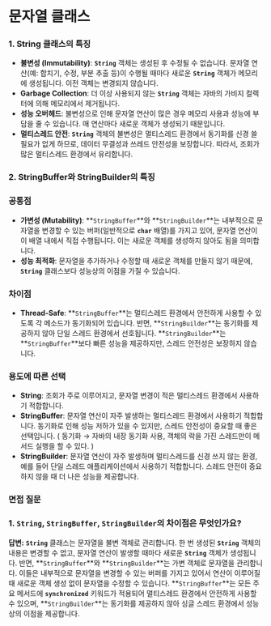 # 문자열 클래스

### **1. String 클래스의 특징**

- **불변성 (Immutability)**: **`String`** 객체는 생성된 후 수정될 수 없습니다. 문자열 연산(예: 합치기, 수정, 부분 추출 등)이 수행될 때마다 새로운 **`String`** 객체가 메모리에 생성됩니다. 이전 객체는 변경되지 않습니다.
- **Garbage Collection**: 더 이상 사용되지 않는 **`String`** 객체는 자바의 가비지 컬렉터에 의해 메모리에서 제거됩니다.
- **성능 오버헤드**: 불변성으로 인해 문자열 연산이 많은 경우 메모리 사용과 성능에 부담을 줄 수 있습니다. 매 연산마다 새로운 객체가 생성되기 때문입니다.
- **멀티스레드 안전**: **`String`** 객체의 불변성은 멀티스레드 환경에서 동기화를 신경 쓸 필요가 없게 하므로, 데이터 무결성과 쓰레드 안전성을 보장합니다. 따라서, 조회가 많은 멀티스레드 환경에서 유리합니다.

### **2. StringBuffer와 StringBuilder의 특징**

### **공통점**

- **가변성 (Mutability)**: **`StringBuffer`**와 **`StringBuilder`**는 내부적으로 문자열을 변경할 수 있는 버퍼(일반적으로 **`char`** 배열)를 가지고 있어, 문자열 연산이 이 배열 내에서 직접 수행됩니다. 이는 새로운 객체를 생성하지 않아도 됨을 의미합니다.
- **성능 최적화**: 문자열을 추가하거나 수정할 때 새로운 객체를 만들지 않기 때문에, **`String`** 클래스보다 성능상의 이점을 가질 수 있습니다.

### **차이점**

- **Thread-Safe**: **`StringBuffer`**는 멀티스레드 환경에서 안전하게 사용할 수 있도록 각 메소드가 동기화되어 있습니다. 반면, **`StringBuilder`**는 동기화를 제공하지 않아 단일 스레드 환경에서 선호됩니다. **`StringBuilder`**는 **`StringBuffer`**보다 빠른 성능을 제공하지만, 스레드 안전성은 보장하지 않습니다.

### **용도에 따른 선택**

- **String**: 조회가 주로 이루어지고, 문자열 변경이 적은 멀티스레드 환경에서 사용하기 적합합니다.
- **StringBuffer**: 문자열 연산이 자주 발생하는 멀티스레드 환경에서 사용하기 적합합니다. 동기화로 인해 성능 저하가 있을 수 있지만, 스레드 안전성이 중요할 때 좋은 선택입니다. ( 동기화 → 자바의 내장 동기화 사용, 객체의 락을 가진 스레드만이 메서드 실행을 할 수 있다. )
- **StringBuilder**: 문자열 연산이 자주 발생하며 멀티스레드를 신경 쓰지 않는 환경, 예를 들어 단일 스레드 애플리케이션에서 사용하기 적합합니다. 스레드 안전이 중요하지 않을 때 더 나은 성능을 제공합니다.

### 면접 질문

### **1. `String`, `StringBuffer`, `StringBuilder`의 차이점은 무엇인가요?**

**답변:** **`String`** 클래스는 문자열을 불변 객체로 관리합니다. 한 번 생성된 **`String`** 객체의 내용은 변경할 수 없고, 문자열 연산이 발생할 때마다 새로운 **`String`** 객체가 생성됩니다. 반면, **`StringBuffer`**와 **`StringBuilder`**는 가변 객체로 문자열을 관리합니다. 이들은 내부적으로 문자열을 변경할 수 있는 버퍼를 가지고 있어서 연산이 이루어질 때 새로운 객체 생성 없이 문자열을 수정할 수 있습니다. **`StringBuffer`**는 모든 주요 메서드에 **`synchronized`** 키워드가 적용되어 멀티스레드 환경에서 안전하게 사용할 수 있으며, **`StringBuilder`**는 동기화를 제공하지 않아 싱글 스레드 환경에서 성능상의 이점을 제공합니다.
